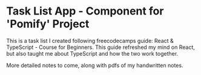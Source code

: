 # Task List App - Component for 'Pomify' Project

This is a task list I created following freecodecamps guide: React & TypeScript - Course for Beginners. This guide refreshed my mind on React, but also taught me about TypeScript and how the two work together. 

More detailed notes to come, along with pdfs of my handwritten notes.
